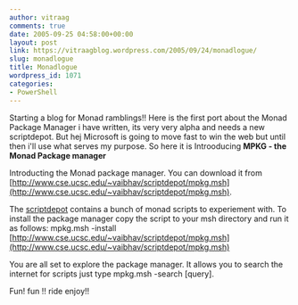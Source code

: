 ```yaml
---
author: vitraag
comments: true
date: 2005-09-25 04:58:00+00:00
layout: post
link: https://vitraagblog.wordpress.com/2005/09/24/monadlogue/
slug: monadlogue
title: Monadlogue
wordpress_id: 1071
categories:
- PowerShell
---
```


Starting a blog for Monad ramblings!! Here is the first port about the Monad Package Manager i have written, its very very alpha and needs a new scriptdepot. But hej Microsoft is going to move fast to win the web but until then i'll use what serves my purpose. So here it is Introoducing **MPKG - the Monad Package manager**

Introducting the Monad package manager. You can download it from [http://www.cse.ucsc.edu/~vaibhav/scriptdepot/mpkg.msh](http://www.cse.ucsc.edu/~vaibhav/scriptdepot/mpkg.msh).

The [scriptdepot](http://www.soe.ucsc.edu/~vaibhav/scriptdepot/) contains a bunch of monad scripts to experiement with. To install the package manager copy the script to your msh directory and run it as follows: mpkg.msh -install [http://www.cse.ucsc.edu/~vaibhav/scriptdepot/mpkg.msh](http://www.cse.ucsc.edu/~vaibhav/scriptdepot/mpkg.msh)

You are all set to explore the package manager. It allows you to search the internet for scripts just type mpkg.msh -search [query].

Fun! fun !! ride enjoy!!
